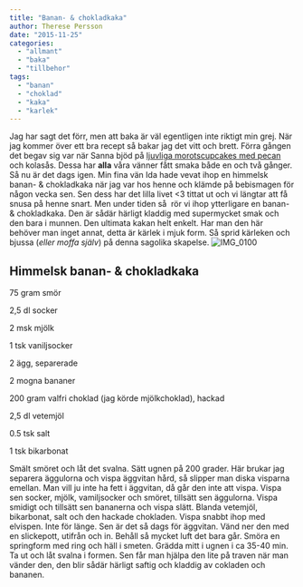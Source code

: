 ```yaml
---
title: "Banan- & chokladkaka"
author: Therese Persson
date: "2015-11-25"
categories: 
  - "allmant"
  - "baka"
  - "tillbehor"
tags: 
  - "banan"
  - "choklad"
  - "kaka"
  - "karlek"
---
```


Jag har sagt det förr, men att baka är väl egentligen inte riktigt min grej. När jag kommer över ett bra recept så bakar jag det vitt och brett. Förra gången det begav sig var när Sanna bjöd på [ljuvliga morotscupcakes med pecan](/posts/2015-vanskapens-ar/) och kolasås. Dessa har **alla** våra vänner fått smaka både en och två gånger. Så nu är det dags igen. Min fina vän Ida hade vevat ihop en himmelsk banan- & chokladkaka när jag var hos henne och klämde på bebismagen för någon vecka sen. Sen dess har det lilla livet <3 tittat ut och vi längtar att få snusa på henne snart. Men under tiden så  rör vi ihop ytterligare en banan- & chokladkaka. Den är sådär härligt kladdig med supermycket smak och den bara i munnen. Den ultimata kakan helt enkelt. Har man den här behöver man inget annat, detta är kärlek i mjuk form. Så sprid kärleken och bjussa (_eller moffa själv_) på denna sagolika skapelse. 
![IMG_0100](/static/img/IMG_0100-e1448487865839-1020x1360.jpg)

## Himmelsk banan- & chokladkaka

75 gram smör

2,5 dl socker

2 msk mjölk

1 tsk vaniljsocker

2 ägg, separerade

2 mogna bananer

200 gram valfri choklad (jag körde mjölkchoklad), hackad

2,5 dl vetemjöl

0.5 tsk salt

1 tsk bikarbonat

Smält smöret och låt det svalna. Sätt ugnen på 200 grader. Här brukar jag separera äggulorna och vispa äggvitan hård, så slipper man diska visparna emellan. Man vill ju inte ha fett i äggvitan, då går den inte att vispa. Vispa sen socker, mjölk, vamiljsocker och smöret, tillsätt sen äggulorna. Vispa smidigt och tillsätt sen bananerna och vispa slätt. Blanda vetemjöl, bikarbonat, salt och den hackade chokladen. Vispa snabbt ihop med elvispen. Inte för länge. Sen är det så dags för äggvitan. Vänd ner den med en slickepott, utifrån och in. Behåll så mycket luft det bara går. Smöra en springform med ring och häll i smeten. Grädda mitt i ugnen i ca 35-40 min. Ta ut och låt svalna i formen. Sen får man hjälpa den lite på traven när man vänder den, den blir sådär härligt saftig och kladdig av cokladen och bananen.
